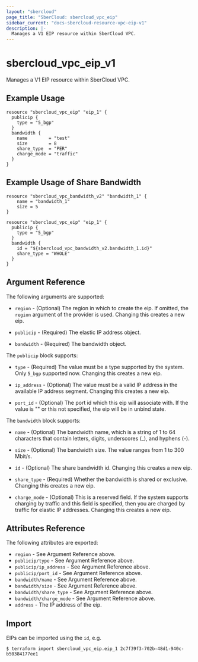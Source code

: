```yaml
---
layout: "sbercloud"
page_title: "SberCloud: sbercloud_vpc_eip"
sidebar_current: "docs-sbercloud-resource-vpc-eip-v1"
description: |-
  Manages a V1 EIP resource within SberCloud VPC.
---
```


# sbercloud\_vpc\_eip_v1

Manages a V1 EIP resource within SberCloud VPC.

## Example Usage

```hcl
resource "sbercloud_vpc_eip" "eip_1" {
  publicip {
    type = "5_bgp"
  }
  bandwidth {
    name        = "test"
    size        = 8
    share_type  = "PER"
    charge_mode = "traffic"
  }
}
```

## Example Usage of Share Bandwidth

```hcl
resource "sbercloud_vpc_bandwidth_v2" "bandwidth_1" {
	name = "bandwidth_1"
	size = 5
}

resource "sbercloud_vpc_eip" "eip_1" {
  publicip {
    type = "5_bgp"
  }
  bandwidth {
    id = "${sbercloud_vpc_bandwidth_v2.bandwidth_1.id}"
    share_type = "WHOLE"
  }
}
```

## Argument Reference

The following arguments are supported:

* `region` - (Optional) The region in which to create the eip. If omitted,
    the `region` argument of the provider is used. Changing this creates a new eip.

* `publicip` - (Required) The elastic IP address object.

* `bandwidth` - (Required) The bandwidth object.


The `publicip` block supports:

* `type` - (Required) The value must be a type supported by the system. Only
    `5_bgp` supported now. Changing this creates a new eip.

* `ip_address` - (Optional) The value must be a valid IP address in the available
    IP address segment. Changing this creates a new eip.

* `port_id` - (Optional) The port id which this eip will associate with. If the value
    is "" or this not specified, the eip will be in unbind state.


The `bandwidth` block supports:

* `name` - (Optional) The bandwidth name, which is a string of 1 to 64 characters
    that contain letters, digits, underscores (_), and hyphens (-).

* `size` - (Optional) The bandwidth size. The value ranges from 1 to 300 Mbit/s.

* `id` - (Optional) The share bandwidth id. Changing this creates a new eip.

* `share_type` - (Required) Whether the bandwidth is shared or exclusive. Changing
    this creates a new eip.

* `charge_mode` - (Optional) This is a reserved field. If the system supports charging
    by traffic and this field is specified, then you are charged by traffic for elastic
    IP addresses. Changing this creates a new eip.

## Attributes Reference

The following attributes are exported:

* `region` - See Argument Reference above.
* `publicip/type` - See Argument Reference above.
* `publicip/ip_address` - See Argument Reference above.
* `publicip/port_id` - See Argument Reference above.
* `bandwidth/name` - See Argument Reference above.
* `bandwidth/size` - See Argument Reference above.
* `bandwidth/share_type` - See Argument Reference above.
* `bandwidth/charge_mode` - See Argument Reference above.
* `address` - The IP address of the eip.

## Import

EIPs can be imported using the `id`, e.g.

```
$ terraform import sbercloud_vpc_eip.eip_1 2c7f39f3-702b-48d1-940c-b50384177ee1
```
